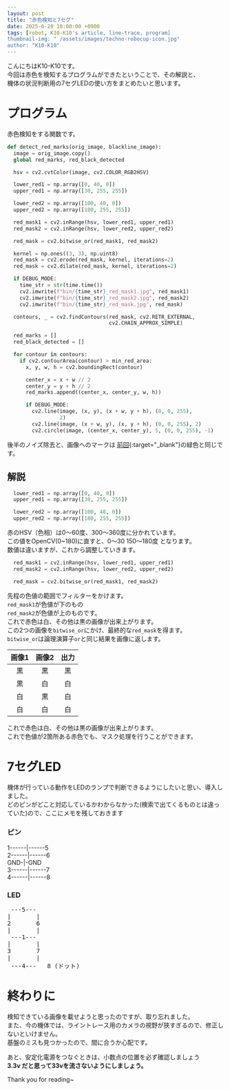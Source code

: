 ```yaml
---
layout: post
title: "赤色検知と7セグ"
date: 2025-6-20 10:00:00 +0900
tags: [robot, K10-K10's article, line-trace, program]
thumbnail-img: " /assets/images/techno-robocup-icon.jpg"
author: "K10-K10"
---
```


こんにちはK10-K10です。  
今回は赤色を検知するプログラムができたということで、その解説と、  
機体の状況判断用の7セグLEDの使い方をまとめたいと思います。  

# プログラム

赤色検知をする関数です。  

```python
def detect_red_marks(orig_image, blackline_image):
  image = orig_image.copy()
  global red_marks, red_black_detected

  hsv = cv2.cvtColor(image, cv2.COLOR_RGB2HSV)

  lower_red1 = np.array([0, 40, 0])
  upper_red1 = np.array([30, 255, 255])

  lower_red2 = np.array([100, 40, 0])
  upper_red2 = np.array([180, 255, 255])

  red_mask1 = cv2.inRange(hsv, lower_red1, upper_red1)
  red_mask2 = cv2.inRange(hsv, lower_red2, upper_red2)

  red_mask = cv2.bitwise_or(red_mask1, red_mask2)

  kernel = np.ones((3, 3), np.uint8)
  red_mask = cv2.erode(red_mask, kernel, iterations=2)
  red_mask = cv2.dilate(red_mask, kernel, iterations=2)

  if DEBUG_MODE:
    time_str = str(time.time())
    cv2.imwrite(f"bin/{time_str}_red_mask1.jpg", red_mask1)
    cv2.imwrite(f"bin/{time_str}_red_mask2.jpg", red_mask2)
    cv2.imwrite(f"bin/{time_str}_red_mask.jpg", red_mask)

  contours, _ = cv2.findContours(red_mask, cv2.RETR_EXTERNAL,
                                 cv2.CHAIN_APPROX_SIMPLE)

  red_marks = []
  red_black_detected = []

  for contour in contours:
    if cv2.contourArea(contour) > min_red_area:
      x, y, w, h = cv2.boundingRect(contour)

      center_x = x + w // 2
      center_y = y + h // 2
      red_marks.append((center_x, center_y, w, h))

      if DEBUG_MODE:
        cv2.line(image, (x, y), (x + w, y + h), (0, 0, 255),
                 2)
        cv2.line(image, (x + w, y), (x, y + h), (0, 0, 255), 2)
        cv2.circle(image, (center_x, center_y), 5, (0, 0, 255), -1)
```

後半のノイズ除去と、画像へのマークは [前回](/2025/05/11/linetrace_program.html){:target="_blank"}の緑色と同じです。  

## 解説

```python
  lower_red1 = np.array([0, 40, 0])
  upper_red1 = np.array([30, 255, 255])

  lower_red2 = np.array([100, 40, 0])
  upper_red2 = np.array([180, 255, 255])
```

赤のHSV（色相）は0～60度、300～360度に分かれています。  
この値をOpenCV(0~180)に直すと、0～30 150～180度 となります。  
数値は違いますが、これから調整していきます。  

```python
  red_mask1 = cv2.inRange(hsv, lower_red1, upper_red1)
  red_mask2 = cv2.inRange(hsv, lower_red2, upper_red2)

  red_mask = cv2.bitwise_or(red_mask1, red_mask2)
```

先程の色値の範囲でフィルターをかけます。  
`red_mask1`が色値が下のもの  
`red_mask2`が色値が上のものです。  
これで赤色は白、その他は黒の画像が出来上がります。  
この2つの画像を`bitwise_or`にかけ、最終的な`red_mask`を得ます。  
`bitwise_or`は論理演算子`or`と同じ結果を画像に返します。  

|画像1|画像2|出力|
|:---:|:---:|:---:|
|黒   |黒   |黒   |
|黒   |白   |白   |
|白   |黒   |白   |
|白   |白   |白   |

これで赤色は白、その他は黒の画像が出来上がります。  
これで色値が2箇所ある赤色でも、マスク処理を行うことができます。  

# 7セグLED

機体が行っている動作をLEDのランプで判断できるようにしたいと思い、導入しました。  
どのピンがどこと対応しているかわからなかった(検索で出てくるものとは違っていた)ので、ここにメモを残しておきます  

### ピン

1------|------5  
2------|------6  
GND-|-GND  
3------|------7  
4------|------8  

### LED  

<pre>
 ---5---
|       |
2       6
|       |
 ---1---
|       |
3       7
|       |
 ---4---   8 (ドット)
</pre>

# 終わりに

検知できている画像を載せようと思ったのですが、取り忘れました。  
また、今の機体では、ライントレース用のカメラの視野が狭すぎるので、修正しないといけません。  
基盤のミスも見つかったので、間に合うか心配です。  

あと、安定化電源をつなぐときは、小数点の位置を必ず確認しましょう  
**3.3v だと思って33vを流さないようにしましょう。**  
  
Thank you for reading~  
